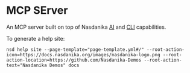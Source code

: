 # MCP SErver

An MCP server built on top of Nasdanika [AI](https://docs.nasdanika.org/ai/index.html) and [CLI](https://docs.nasdanika.org/core/cli/index.html) capabilities.

To generate a help site:

```
nsd help site --page-template="page-template.yml#/" --root-action-icon=https://docs.nasdanika.org/images/nasdanika-logo.png --root-action-location=https://github.com/Nasdanika-Demos --root-action-text="Nasdanika Demos" docs
```
